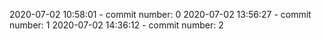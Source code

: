 2020-07-02 10:58:01 - commit number: 0
2020-07-02 13:56:27 - commit number: 1
2020-07-02 14:36:12 - commit number: 2
